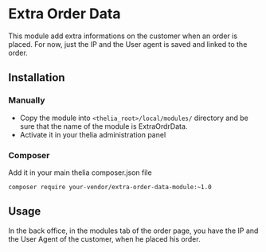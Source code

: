 # Extra Order Data

This module add extra informations on the customer when an order is placed.
For now, just the IP and the User agent is saved and linked to the order.

## Installation

### Manually

* Copy the module into ```<thelia_root>/local/modules/``` directory and be sure that the name of the module is ExtraOrdrData.
* Activate it in your thelia administration panel

### Composer

Add it in your main thelia composer.json file

```
composer require your-vendor/extra-order-data-module:~1.0
```

## Usage

In the back office, in the modules tab of the order page, you have the IP and the User Agent of the 
customer, when he placed his order.